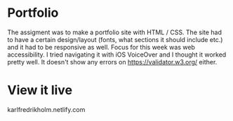 # Portfolio

The assigment was to make a portfolio site with HTML / CSS. The site had to have a certain design/layout (fonts, what sections it should include etc.) and it had to be responsive as well. Focus for this week was web accessibility. I tried navigating it with iOS VoiceOver and I thought it worked pretty well. It doesn't show any errors on https://validator.w3.org/ either.

# View it live

karlfredrikholm.netlify.com
